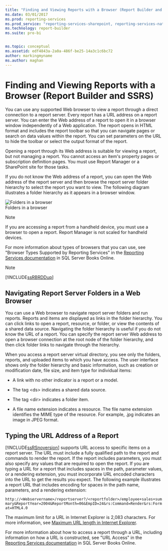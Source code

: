 ```yaml
---
title: "Finding and Viewing Reports with a Browser (Report Builder and SSRS) | Microsoft Docs"
ms.date: 03/01/2017
ms.prod: reporting-services
ms.prod_service: "reporting-services-sharepoint, reporting-services-native"
ms.technology: report-builder
ms.suite: pro-bi


ms.topic: conceptual
ms.assetid: edf4843a-2a0a-486f-be25-14a3c1c6bc72
author: markingmyname
ms.author: maghan
---
```

# Finding and Viewing Reports with a Browser (Report Builder and SSRS)
  You can use any supported Web browser to view a report through a direct connection to a report server. Every report has a URL address on a report server. You can enter the Web address of a report to open it in a browser window independently of a Web application. The report opens in HTML format and includes the report toolbar so that you can navigate pages or search on data values within the report. You can set parameters on the URL to hide the toolbar or select the output format of the report.  
  
 Opening a report through its Web address is suitable for viewing a report, but not managing a report. You cannot access an item's property pages or subscription definition pages. You must use Report Manager or a SharePoint site for those tasks.  
  
 If you do not know the Web address of a report, you can open the Web address of the report server and then browse the report server folder hierarchy to select the report you want to view. The following diagram illustrates a folder hierarchy as it appears in a browser window.  
  
 ![Folders in a browser](../../reporting-services/report-builder/media/rs-browserfolder.GIF "Folders in a browser")  
Folders in a browser  
  
> [!NOTE]  
>  If you are accessing a report from a handheld device, you must use a browser to open a report. Report Manager is not scaled for handheld devices.  
  
 For more information about types of browsers that you can use, see "Browser Types Supported by Reporting Services" in the [Reporting Services documentation](http://go.microsoft.com/fwlink/?linkid=121312) in SQL Server Books Online.  
  
> [!NOTE]  
>  [!INCLUDE[ssRBRDDup](../../includes/ssrbrddup-md.md)]  
  
## Navigating Report Server Folders in a Web Browser  
 You can use a Web browser to navigate report server folders and run reports. Reports and items are displayed as links in the folder hierarchy. You can click links to open a report, resource, or folder, or view the contents of a shared data source. Navigating the folder hierarchy is useful if you do not know the URL of a report. You can specify the report server Web address to open a browser connection at the root node of the folder hierarchy, and then click folder links to navigate through the hierarchy.  
  
 When you access a report server virtual directory, you see only the folders, reports, and uploaded items to which you have access. The user interface shows only the folder hierarchy and basic information, such as creation or modification date, file size, and item type for individual items:  
  
-   A link with no other indicator is a report or a model.  
  
-   The tag \<ds> indicates a shared data source.  
  
-   The tag \<dir> indicates a folder item.  
  
-   A file name extension indicates a resource. The file name extension identifies the MIME type of the resource. For example, .jpg indicates an image in JPEG format.  
  
## Typing the URL Address of a Report  
 [!INCLUDE[ssRSnoversion](../../includes/ssrsnoversion-md.md)] supports URL access to specific items on a report server. The URL must include a fully qualified path to the report and commands to render the report. If the report includes parameters, you must also specify any values that are required to open the report. If you are typing a URL for a report that includes spaces in the path, parameter values, or a rendering extension, you must incorporate URL encoded characters into the URL to get the results you expect. The following example illustrates a report URL that includes encoding for spaces in the path name, parameters, and a rendering extension:  
  
 `http://<Webservername>/reportserver?/<reportfolder>/employee+sales+summary&ReportYear=2004&ReportMonth=06&EmpID=24&rs:Command=Render&rs:Format=HTML4.0`  
  
 The maximum limit for a URL in Internet Explorer is 2,083 characters. For more information, see [Maximum URL length in Internet Explorer](http://support.microsoft.com/kb/208427).  
  
 For more information about how to access a report through a URL, including information on how a URL is constructed, see "URL Access" in the [Reporting Services documentation](http://go.microsoft.com/fwlink/?linkid=121312) in SQL Server Books Online.  
  
  
